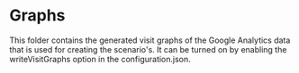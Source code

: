 # Graphs
This folder contains the generated visit graphs of the Google Analytics data that is used for creating the scenario's.
It can be turned on by enabling the writeVisitGraphs option in the configuration.json.


